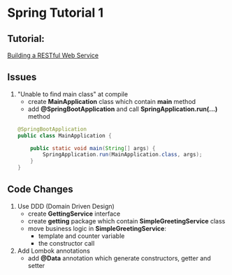 # Spring Tutorial 1
## Tutorial:
[Building a RESTful Web Service](https://spring.io/guides/gs/rest-service/)

## Issues
1. "Unable to find main class" at compile
    - create **MainApplication** class which contain **main** method
    - add **@SpringBootApplication** and call **SpringApplication.run(...)** method
   ``` java
   @SpringBootApplication
   public class MainApplication {
   
       public static void main(String[] args) {
           SpringApplication.run(MainApplication.class, args);
       }
   }
   ```

## Code Changes
1. Use DDD (Domain Driven Design)
    - create **GettingService** interface
    - create **getting** package which contain **SimpleGreetingService** class
    - move business logic in **SimpleGreetingService**:
        - template and counter variable
        - the constructor call
2. Add Lombok annotations
    - add **@Data** annotation which generate constructors, getter and setter